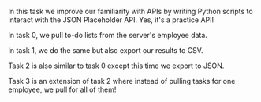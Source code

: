 In this task we improve our familiarity with APIs by writing Python scripts
to interact with the JSON Placeholder API. Yes, it's a practice API!

In task 0, we pull to-do lists from the server's employee data.

In task 1, we do the same but also export our results to CSV.

Task 2 is also similar to task 0 except this time we export to JSON.

Task 3 is an extension of task 2 where instead of pulling tasks for one employee,
we pull for all of them!